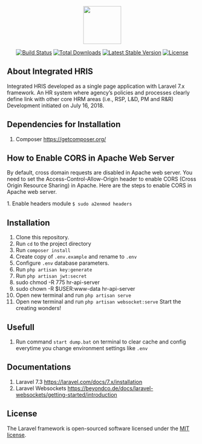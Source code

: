 <p align="center"><img src="https://raw.githubusercontent.com/Team-HR/ihris-laravel/master/public/favicon.ico" width="100"></p>

<p align="center">
<a href="https://travis-ci.org/laravel/framework"><img src="https://travis-ci.org/laravel/framework.svg" alt="Build Status"></a>
<a href="https://packagist.org/packages/laravel/framework"><img src="https://poser.pugx.org/laravel/framework/d/total.svg" alt="Total Downloads"></a>
<a href="https://packagist.org/packages/laravel/framework"><img src="https://poser.pugx.org/laravel/framework/v/stable.svg" alt="Latest Stable Version"></a>
<a href="https://packagist.org/packages/laravel/framework"><img src="https://poser.pugx.org/laravel/framework/license.svg" alt="License"></a>
</p>

## About Integrated HRIS
Integrated HRIS developed as a single page application with Laravel 7.x framework. An HR system where agency’s policies and processes clearly define link with other core HRM areas (i.e., RSP, L&D, PM and R&R)
Development initiated on July 16, 2018.

## Dependencies for Installation
1. Composer <a href="https://getcomposer.org/">https://getcomposer.org/</a>

## How to Enable CORS in Apache Web Server
<p>By default, cross domain requests are disabled in Apache web server. You need to set the Access-Control-Allow-Origin header to enable CORS (Cross Origin Resource Sharing) in Apache. Here are the steps to enable CORS in Apache web server.</p>
1. Enable headers module
<code>$ sudo a2enmod headers</code>

## Installation
1. Clone this repository.
2. Run <code>cd</code> to the project directory
3. Run <code>composer install</code>
4. Create copy of <code>.env.example</code> and rename to <code>.env</code>
5. Configure <code>.env</code> database parameters.
6. Run <code>php artisan key:generate</code>
7. Run <code>php artisan jwt:secret</code>
8. sudo chmod -R 775 hr-api-server
9. sudo chown -R $USER:www-data hr-api-server
11. Open new terminal and run <code>php artisan serve</code>
12. Open new terminal and run <code>php artisan websocket:serve</code>
Start the creating wonders!

## Usefull
1. Run command <code>start dump.bat</code> on terminal to clear cache and config everytime you change environment settings like <code>.env</code>

## Documentations
1. Laravel 7.3 <a href="https://laravel.com/docs/7.x/installation">https://laravel.com/docs/7.x/installation</a>
2. Laravel Websockets <a href="https://beyondco.de/docs/laravel-websockets/getting-started/introduction">https://beyondco.de/docs/laravel-websockets/getting-started/introduction</a>

## License
The Laravel framework is open-sourced software licensed under the [MIT license](https://opensource.org/licenses/MIT).
